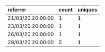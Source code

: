 | referrer          | count | uniques |
| :---------------- | :---- | :------ |
| 21/03/20 20:00:00 | 1     | 1       |
| 23/03/20 20:00:00 | 1     | 1       |
| 26/03/20 20:00:00 | 1     | 1       |
| 29/03/20 20:00:00 | 5     | 1       |